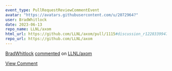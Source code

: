 ```yaml
---
event_type: PullRequestReviewCommentEvent
avatar: "https://avatars.githubusercontent.com/u/2072964?"
user: BradWhitlock
date: 2023-06-13
repo_name: LLNL/axom
html_url: https://github.com/LLNL/axom/pull/1115#discussion_r1228339947
repo_url: https://github.com/LLNL/axom
---
```


<a href='https://github.com/BradWhitlock' target='_blank'>BradWhitlock</a> <a href='https://github.com/LLNL/axom/pull/1115#discussion_r1228339947' target='_blank'>commented</a> on <a href='https://github.com/LLNL/axom' target='_blank'>LLNL/axom</a>

<a href='https://github.com/LLNL/axom/pull/1115#discussion_r1228339947' target='_blank'>View Comment</a>
